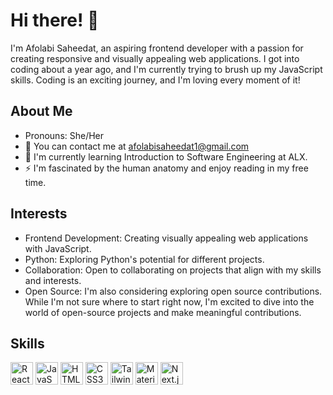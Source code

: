 # Hi there! 👋

I'm Afolabi Saheedat, an aspiring frontend developer with a passion for creating responsive and visually appealing web applications. I got into coding about a year ago, and I'm currently trying to brush up my JavaScript skills. Coding is an exciting journey, and I'm loving every moment of it!

## About Me
- Pronouns: She/Her
- 📧 You can contact me at [afolabisaheedat1@gmail.com](mailto:afolabisaheedat1@gmail.com)
- 🧠 I'm currently learning Introduction to Software Engineering at ALX.
- ⚡ I'm fascinated by the human anatomy and enjoy reading in my free time.

## Interests
- Frontend Development: Creating visually appealing web applications with JavaScript.
- Python: Exploring Python's potential for different projects.
- Collaboration: Open to collaborating on projects that align with my skills and interests.
- Open Source: I'm also considering exploring open source contributions. While I'm not sure where to start right now, I'm excited to dive into the world of open-source projects and make meaningful contributions.

## Skills
<p align="left">
  <img src="https://raw.githubusercontent.com/danielcranney/readme-generator/main/public/icons/skills/react.svg" width="36" height="36" alt="React" />
  <img src="https://raw.githubusercontent.com/danielcranney/readme-generator/main/public/icons/skills/javascript.svg" width="36" height="36" alt="JavaScript" />
  <img src="https://raw.githubusercontent.com/danielcranney/readme-generator/main/public/icons/skills/html5.svg" width="36" height="36" alt="HTML5" />
  <img src="https://raw.githubusercontent.com/danielcranney/readme-generator/main/public/icons/skills/css3.svg" width="36" height="36" alt="CSS3" />
  <img src="https://raw.githubusercontent.com/danielcranney/readme-generator/main/public/icons/skills/tailwindcss.svg" width="36" height="36" alt="Tailwind CSS" />
  <img src="https://raw.githubusercontent.com/danielcranney/readme-generator/main/public/icons/skills/materialui.svg" width="36" height="36" alt="Material UI" />
 <img src="https://raw.githubusercontent.com/danielcranney/readme-generator/main/public/icons/skills/nextjs.svg" width="36" height="36" alt="Next.js" />
</p>




                    
